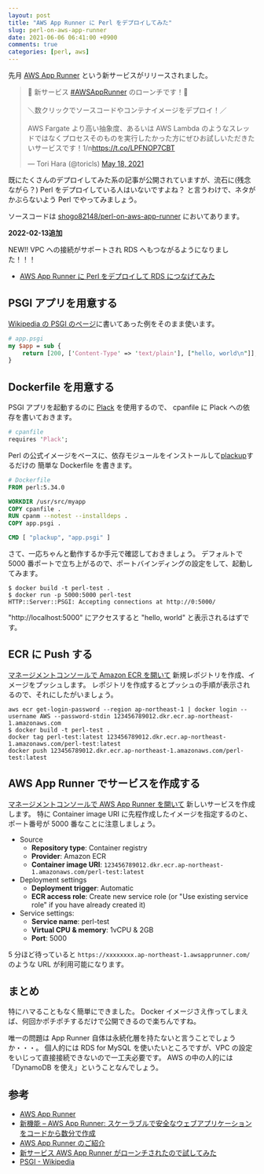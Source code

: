 ```yaml
---
layout: post
title: "AWS App Runner に Perl をデプロイしてみた"
slug: perl-on-aws-app-runner
date: 2021-06-06 06:41:00 +0900
comments: true
categories: [perl, aws]
---
```


先月 [AWS App Runner](https://aws.amazon.com/jp/apprunner/) という新サービスがリリースされました。

<blockquote class="twitter-tweet"><p lang="ja" dir="ltr">📣 新サービス <a href="https://twitter.com/hashtag/AWSAppRunner?src=hash&amp;ref_src=twsrc%5Etfw">#AWSAppRunner</a> のローンチです！🚀<br><br>＼数クリックでソースコードやコンテナイメージをデプロイ！／<br><br>AWS Fargate より高い抽象度、あるいは AWS Lambda のようなスレッドではなくプロセスそのものを実行したかった方にぜひお試しいただきたいサービスです！1/n<a href="https://t.co/LPFNOP7CBT">https://t.co/LPFNOP7CBT</a></p>&mdash; Tori Hara (@toricls) <a href="https://twitter.com/toricls/status/1394795120013103106?ref_src=twsrc%5Etfw">May 18, 2021</a></blockquote> <script async src="https://platform.twitter.com/widgets.js" charset="utf-8"></script>

既にたくさんのデプロイしてみた系の記事が公開されていますが、流石に(残念ながら？) Perl をデプロイしている人はいないですよね？
と言うわけで、ネタがかぶらないよう Perl でやってみましょう。

ソースコードは [shogo82148/perl-on-aws-app-runner](https://github.com/shogo82148/perl-on-aws-app-runner) においてあります。

**2022-02-13追加**

NEW!! VPC への接続がサポートされ RDS へもつながるようになりました！！！

- [AWS App Runner に Perl をデプロイして RDS につなげてみた](https://shogo82148.github.io/blog/2022/02/13/2022-02-13-perl-on-aws-app-runner-connecting-vpc/)

## PSGI アプリを用意する

[Wikipedia の PSGI のページ](https://ja.wikipedia.org/wiki/PSGI)に書いてあった例をそのまま使います。

```perl
# app.psgi
my $app = sub {
    return [200, ['Content-Type' => 'text/plain'], ["hello, world\n"]];
}
```

## Dockerfile を用意する

PSGI アプリを起動するのに [Plack](https://metacpan.org/pod/Plack) を使用するので、
cpanfile に Plack への依存を書いておきます。

```perl
# cpanfile
requires 'Plack';
```

Perl の公式イメージをベースに、依存モジュールをインストールして[plackup](https://metacpan.org/pod/distribution/Plack/script/plackup)するだけの
簡単な Dockerfile を書きます。

```dockerfile
# Dockerfile
FROM perl:5.34.0

WORKDIR /usr/src/myapp
COPY cpanfile .
RUN cpanm --notest --installdeps .
COPY app.psgi .

CMD [ "plackup", "app.psgi" ]
```

さて、一応ちゃんと動作するか手元で確認しておきましょう。
デフォルトで 5000 番ポートで立ち上がるので、ポートバインディングの設定をして、起動してみます。

```console
$ docker build -t perl-test .
$ docker run -p 5000:5000 perl-test
HTTP::Server::PSGI: Accepting connections at http://0:5000/
```

"http://localhost:5000" にアクセスすると "hello, world" と表示されるはずです。

## ECR に Push する

[マネージメントコンソールで Amazon ECR を開いて](https://console.aws.amazon.com/ecr/home) 新規レポジトリを作成、イメージをプッシュします。
レポジトリを作成するとプッシュの手順が表示されるので、それにしたがいましょう。

```console
aws ecr get-login-password --region ap-northeast-1 | docker login --username AWS --password-stdin 123456789012.dkr.ecr.ap-northeast-1.amazonaws.com
$ docker build -t perl-test .
docker tag perl-test:latest 123456789012.dkr.ecr.ap-northeast-1.amazonaws.com/perl-test:latest
docker push 123456789012.dkr.ecr.ap-northeast-1.amazonaws.com/perl-test:latest
```

## AWS App Runner でサービスを作成する

[マネージメントコンソールで AWS App Runner を開いて](https://console.aws.amazon.com/apprunner/home) 新しいサービスを作成します。
特に Container image URI に先程作成したイメージを指定するのと、ポート番号が 5000 番なことに注意しましょう。

- Source
  - **Repository type**: Container registry
  - **Provider**: Amazon ECR
  - **Container image URI**: `123456789012.dkr.ecr.ap-northeast-1.amazonaws.com/perl-test:latest`
- Deployment settings
  - **Deployment trigger**: Automatic
  - **ECR access role**: Create new service role (or "Use existing service role" if you have already created it)
- Service settings:
  - **Service name**: perl-test
  - **Virtual CPU & memory**: 1vCPU & 2GB
  - **Port**: 5000

5 分ほど待っていると `https://xxxxxxxx.ap-northeast-1.awsapprunner.com/` のような URL が利用可能になります。

## まとめ

特にハマることもなく簡単にできました。
Docker イメージさえ作ってしまえば、何回かポチポチするだけで公開できるので楽ちんですね。

唯一の問題は App Runner 自体は永続化層を持たないと言うことでしょうか・・・。
個人的には RDS for MySQL を使いたいところですが、VPC の設定をいじって直接接続できないので一工夫必要です。
AWS の中の人的には「DynamoDB を使え」ということなんでしょう。

## 参考

- [AWS App Runner](https://aws.amazon.com/jp/apprunner/)
- [新機能 – AWS App Runner: スケーラブルで安全なウェブアプリケーションをコードから数分で作成](https://aws.amazon.com/jp/blogs/news/app-runner-from-code-to-scalable-secure-web-apps/)
- [AWS App Runner のご紹介](https://aws.amazon.com/jp/blogs/news/introducing-aws-app-runner/)
- [新サービス AWS App Runner がローンチされたので試してみた](https://dev.classmethod.jp/articles/release-aws-app-runner/)
- [PSGI - Wikipedia](https://ja.wikipedia.org/wiki/PSGI)

